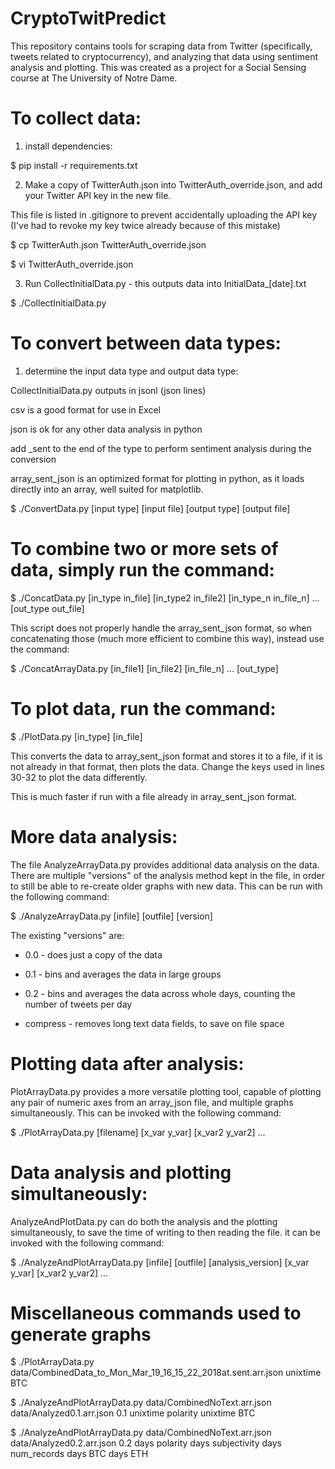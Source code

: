 # CryptoTwitPredict

This repository contains tools for scraping data from Twitter (specifically, tweets related to cryptocurrency), and analyzing that data using sentiment analysis and plotting.  This was created as a project for a Social Sensing course at The University of Notre Dame.

# To collect data:

1. install dependencies:

$ pip install -r requirements.txt

2. Make a copy of TwitterAuth.json into TwitterAuth_override.json, and add your Twitter API key in the new file.

This file is listed in .gitignore to prevent accidentally uploading the API key (I've had to revoke my key twice already because of this mistake)

$ cp TwitterAuth.json TwitterAuth_override.json

$ vi TwitterAuth_override.json

3. Run CollectInitialData.py - this outputs data into InitialData_[date].txt

$ ./CollectInitialData.py



# To convert between data types:

1. determine the input data type and output data type:

CollectInitialData.py outputs in jsonl (json lines)

csv is a good format for use in Excel

json is ok for any other data analysis in python

add _sent to the end of the type to perform sentiment analysis during the conversion

array_sent_json is an optimized format for plotting in python, as it loads directly into an array, well suited for matplotlib.

$ ./ConvertData.py [input type] [input file] [output type] [output file]



# To combine two or more sets of data, simply run the command:

$ ./ConcatData.py [in_type in_file] [in_type2 in_file2] [in_type_n in_file_n] ... [out_type out_file]

This script does not properly handle the array_sent_json format, so when concatenating those (much more efficient to combine this way), instead use the command:

$ ./ConcatArrayData.py [in_file1] [in_file2] [in_file_n] ... [out_type]



# To plot data, run the command:

$ ./PlotData.py [in_type] [in_file]

This converts the data to array_sent_json format and stores it to a file, if it is not already in that format, then plots the data.  Change the keys used in lines 30-32 to plot the data differently.

This is much faster if run with a file already in array_sent_json format.

# More data analysis:

The file AnalyzeArrayData.py provides additional data analysis on the data.  There are multiple "versions" of the analysis method kept in the file, in order to still be able to re-create older graphs with new data.  This can be run with the following command:

$ ./AnalyzeArrayData.py [infile] [outfile] [version]

The existing "versions" are:

- 0.0 - does just a copy of the data

- 0.1 - bins and averages the data in large groups

- 0.2 - bins and averages the data across whole days, counting the number of tweets per day

- compress - removes long text data fields, to save on file space

# Plotting data after analysis:

PlotArrayData.py provides a more versatile plotting tool, capable of plotting any pair of numeric axes from an array_json file, and multiple graphs simultaneously.  This can be invoked with the following command:

$ ./PlotArrayData.py [filename] [x_var y_var] [x_var2 y_var2] ...

# Data analysis and plotting simultaneously:

AnalyzeAndPlotData.py can do both the analysis and the plotting simultaneously, to save the time of writing to then reading the file.  it can be invoked with the following command:

$ ./AnalyzeAndPlotArrayData.py [infile] [outfile] [analysis_version] [x_var y_var] [x_var2 y_var2] ...

# Miscellaneous commands used to generate graphs

$ ./PlotArrayData.py data/CombinedData_to_Mon_Mar_19_16_15_22_2018at.sent.arr.json unixtime BTC

$ ./AnalyzeAndPlotArrayData.py data/CombinedNoText.arr.json data/Analyzed0.1.arr.json 0.1 unixtime polarity unixtime BTC

$ ./AnalyzeAndPlotArrayData.py data/CombinedNoText.arr.json data/Analyzed0.2.arr.json 0.2 days polarity days subjectivity days num_records days BTC days ETH

